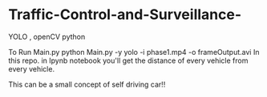 # Traffic-Control-and-Surveillance-
YOLO , openCV python

To Run Main.py
python Main.py -y yolo -i phase1.mp4 -o frameOutput.avi
In this repo. in Ipynb notebook you'll get the distance of every vehicle from every vehicle.

This can be a small concept of self driving car!!
